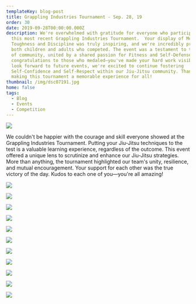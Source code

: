 ```yaml
---
templateKey: blog-post
title: Grappling Industries Tournament - Sep. 28, 19
order: 30
date: 2019-09-28T00:00:00.000Z
description: We're overwhelmed with gratitude for everyone who participated in
  this most recent Grappling Industries Tournament.  Your display of Mental
  Toughness and Discipline was truly inspiring, and we're incredibly proud of
  both children and adults who competed. The event was a testament to the power
  of community, united by a shared passion for Fitness and Self-Defense. Special
  congratulations to those who medaled—you've made your hard work visible. As we
  look forward to future events, we're excited to continue fostering
  Self-Confidence and Self-Respect within our Jiu-Jitsu community. Thank you for
  making this tournament a memorable experience for all!
thumbnail: /img/dsc07191.jpg
home: false
tags:
  - Blog
  - Events
  - Competition
---
```

![](/img/ais07937_easy-resize.com.jpg)

We couldn't be happier with the courage and skill everyone showed at the Grappling Industries Tournament. Putting your Jiu-Jitsu techniques to the test is a valuable learning experience, regardless of the outcome. This event offered a unique lens to scrutinize and enhance our Jiu-Jitsu strategies. More than anything, the tournament highlighted our team's unity, resilience, and mutual encouragement. Your support for each other was the true victory of the day. Kudos to each one of you—you're all amazing!

![](/img/dsc07168_easy-resize.com.jpg)

![](/img/grapplingindustriesais07924_easy-resize.com.jpg)

![](/img/dsc07210_easy-resize.com.jpg)

![](/img/grapplingindustriesais08176.jpg)

![](/img/grapplingindustriesais08163_easy-resize.com.jpg)

![](/img/dsc07038_easy-resize.com.jpg)

![](/img/grapplingindustriesais08224_easy-resize.com.jpg)

![](/img/dsc07131_easy-resize.com.jpg)

![](/img/dsc07044_easy-resize.com.jpg)

![](/img/dsc07105_easy-resize.com.jpg)

![](/img/grapplingindustriesais07995.jpg)
